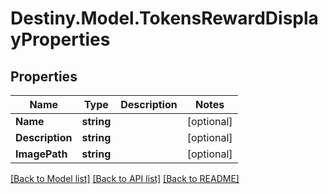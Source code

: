 # Destiny.Model.TokensRewardDisplayProperties

## Properties

Name | Type | Description | Notes
------------ | ------------- | ------------- | -------------
**Name** | **string** |  | [optional] 
**Description** | **string** |  | [optional] 
**ImagePath** | **string** |  | [optional] 

[[Back to Model list]](../README.md#documentation-for-models) [[Back to API list]](../README.md#documentation-for-api-endpoints) [[Back to README]](../README.md)

